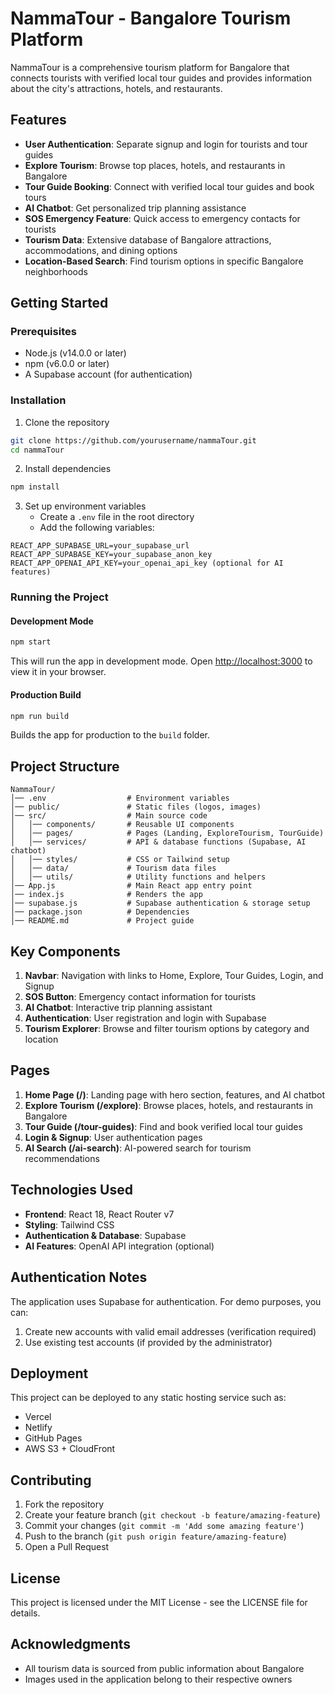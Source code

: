 # NammaTour - Bangalore Tourism Platform

NammaTour is a comprehensive tourism platform for Bangalore that connects tourists with verified local tour guides and provides information about the city's attractions, hotels, and restaurants.

## Features

- **User Authentication**: Separate signup and login for tourists and tour guides
- **Explore Tourism**: Browse top places, hotels, and restaurants in Bangalore
- **Tour Guide Booking**: Connect with verified local tour guides and book tours
- **AI Chatbot**: Get personalized trip planning assistance
- **SOS Emergency Feature**: Quick access to emergency contacts for tourists
- **Tourism Data**: Extensive database of Bangalore attractions, accommodations, and dining options
- **Location-Based Search**: Find tourism options in specific Bangalore neighborhoods

## Getting Started

### Prerequisites

- Node.js (v14.0.0 or later)
- npm (v6.0.0 or later)
- A Supabase account (for authentication)

### Installation

1. Clone the repository
```bash
git clone https://github.com/yourusername/nammaTour.git
cd nammaTour
```

2. Install dependencies
```bash
npm install
```

3. Set up environment variables
   - Create a `.env` file in the root directory
   - Add the following variables:
```
REACT_APP_SUPABASE_URL=your_supabase_url
REACT_APP_SUPABASE_KEY=your_supabase_anon_key
REACT_APP_OPENAI_API_KEY=your_openai_api_key (optional for AI features)
```

### Running the Project

#### Development Mode
```bash
npm start
```
This will run the app in development mode. Open [http://localhost:3000](http://localhost:3000) to view it in your browser.

#### Production Build
```bash
npm run build
```
Builds the app for production to the `build` folder.

## Project Structure

```
NammaTour/
│── .env                  # Environment variables  
│── public/               # Static files (logos, images)  
│── src/                  # Main source code  
│   │── components/       # Reusable UI components  
│   │── pages/            # Pages (Landing, ExploreTourism, TourGuide)  
│   │── services/         # API & database functions (Supabase, AI chatbot)  
│   │── styles/           # CSS or Tailwind setup  
│   │── data/             # Tourism data files  
│   │── utils/            # Utility functions and helpers
│── App.js                # Main React app entry point  
│── index.js              # Renders the app  
│── supabase.js           # Supabase authentication & storage setup  
│── package.json          # Dependencies  
│── README.md             # Project guide
```

## Key Components

1. **Navbar**: Navigation with links to Home, Explore, Tour Guides, Login, and Signup
2. **SOS Button**: Emergency contact information for tourists
3. **AI Chatbot**: Interactive trip planning assistant
4. **Authentication**: User registration and login with Supabase
5. **Tourism Explorer**: Browse and filter tourism options by category and location

## Pages

1. **Home Page (/)**: Landing page with hero section, features, and AI chatbot
2. **Explore Tourism (/explore)**: Browse places, hotels, and restaurants in Bangalore
3. **Tour Guide (/tour-guides)**: Find and book verified local tour guides
4. **Login & Signup**: User authentication pages
5. **AI Search (/ai-search)**: AI-powered search for tourism recommendations

## Technologies Used

- **Frontend**: React 18, React Router v7
- **Styling**: Tailwind CSS
- **Authentication & Database**: Supabase
- **AI Features**: OpenAI API integration (optional)

## Authentication Notes

The application uses Supabase for authentication. For demo purposes, you can:
1. Create new accounts with valid email addresses (verification required)
2. Use existing test accounts (if provided by the administrator)

## Deployment

This project can be deployed to any static hosting service such as:
- Vercel
- Netlify
- GitHub Pages
- AWS S3 + CloudFront

## Contributing

1. Fork the repository
2. Create your feature branch (`git checkout -b feature/amazing-feature`)
3. Commit your changes (`git commit -m 'Add some amazing feature'`)
4. Push to the branch (`git push origin feature/amazing-feature`)
5. Open a Pull Request

## License

This project is licensed under the MIT License - see the LICENSE file for details.

## Acknowledgments

- All tourism data is sourced from public information about Bangalore
- Images used in the application belong to their respective owners
